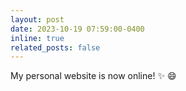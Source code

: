 ```yaml
---
layout: post
date: 2023-10-19 07:59:00-0400
inline: true
related_posts: false
---
```


My personal website is now online! :sparkles: :smile:
